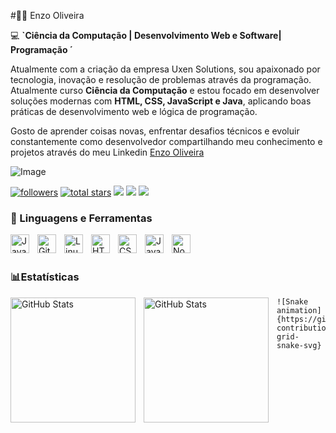 #👨‍💻 Enzo Oliveira

💻 **`Ciência da Computação | Desenvolvimento Web e Software| Programação ´**

 Atualmente com a criação da empresa Uxen Solutions, sou apaixonado por tecnologia, inovação e resolução de problemas através da programação. Atualmente curso **Ciência da Computação** e estou focado em desenvolver soluções modernas com **HTML, CSS, JavaScript e Java**, aplicando boas práticas de desenvolvimento web e lógica de programação.

Gosto de aprender coisas novas, enfrentar desafios técnicos e evoluir constantemente como desenvolvedor compartilhando meu conhecimento e projetos através do meu Linkedin [Enzo Oliveira](www.linkedin.com/in/enzo-oliveira-a3997826a)

![Image](https://github.com/user-attachments/assets/3545c988-fcda-43c1-8427-f5be9561b8b7)

<p align="left">
      <a href="https://github.com/UxenSolutions?tab=followers">
         <img alt="followers" title="Follow me on Github" src="https://custom-icon-badges.demolab.com/github/followers/UxenSolutions?color=236ad3&labelColor=1155ba&style=for-the-badge&logo=person-add&label=Follow&logoColor=white"/></a>
      <a href="https://github.com/UxenSolutions?tab=repositories&sort=stargazers">
         <img alt="total stars" title="Total stars on GitHub" src="https://custom-icon-badges.demolab.com/github/stars/UxenSolutions?color=55960c&style=for-the-badge&labelColor=488207&logo=star"/></a>
        <a href="https://www.instagram.com/o7iveiraa?igsh=MTg0MnpyeHgxc3IwcQ==" target="_blank"><img src="https://img.shields.io/badge/-Instagram-%23E4405F?style=for-the-badge&logo=instagram&logoColor=white" target="_blank"></a>
         <a href = "enzo.mendes0705@gmail.com"><img src="https://img.shields.io/badge/-Gmail-%23333?style=for-the-badge&logo=gmail&logoColor=white" target="_blank"></a>
         <a href="www.linkedin.com/in/enzo-oliveira-a3997826a" target="_blank"><img src="https://img.shields.io/badge/-LinkedIn-%230077B5?style=for-the-badge&logo=linkedin&logoColor=white" target="_blank"></a> 
   </p>


   ### 🧰 Linguagens e Ferramentas

<img align="left" alt="Java" width="30px" style="padding-right:10px;" src="https://cdn.jsdelivr.net/gh/devicons/devicon/icons/java/java-original.svg"/>
<!-- <img align="left" alt="Spring" width="30px" style="padding-right:10px;" src="https://cdn.jsdelivr.net/gh/devicons/devicon/icons/spring/spring-original.svg" /> -->
<!-- <img align="left" alt="TypeScript" width="30px" style="padding-right:10px;" src="https://cdn.jsdelivr.net/gh/devicons/devicon/icons/typescript/typescript-plain.svg" /> -->
<!-- <img align="left" alt="Angular" width="30px" style="padding-right:10px;" src="https://cdn.jsdelivr.net/gh/devicons/devicon/icons/angularjs/angularjs-plain.svg" /> -->
<img align="left" alt="Git" width="30px" style="padding-right:10px;" src="https://cdn.jsdelivr.net/gh/devicons/devicon/icons/git/git-original.svg" />
<img align="left" alt="Linux" width="30px" style="padding-right:10px;" src="https://cdn.jsdelivr.net/gh/devicons/devicon/icons/linux/linux-original.svg" />
<img align="left" alt="HTML" width="30px" style="padding-right:10px;" src="https://cdn.jsdelivr.net/gh/devicons/devicon/icons/html5/html5-plain.svg" />
<img align="left" alt="CSS" width="30px" style="padding-right:10px;" src="https://cdn.jsdelivr.net/gh/devicons/devicon/icons/css3/css3-plain.svg" />
<img align="left" alt="JavaScript" width="30px" style="padding-right:10px;" src="https://cdn.jsdelivr.net/gh/devicons/devicon/icons/javascript/javascript-plain.svg" />
<!-- <img align="left" alt="React" width="30px" style="padding-right:10px;" src="https://cdn.jsdelivr.net/gh/devicons/devicon/icons/react/react-original.svg" /> -->
<img align="left" alt="NodeJS" width="30px" style="padding-right:10px;" src="https://cdn.jsdelivr.net/gh/devicons/devicon/icons/nodejs/nodejs-original.svg" />
<!-- <img align="left" alt="Python" width="30px" style="padding-right:10px;" src="https://cdn.jsdelivr.net/gh/devicons/devicon/icons/python/python-plain.svg" />
<img align="left" alt="C++" width="30px" style="padding-right:10px;" src="https://cdn.jsdelivr.net/gh/devicons/devicon/icons/cplusplus/cplusplus-line.svg" />
<img align="left" alt="GitHub" width="30px" style="padding-right:10px;" src="https://cdn.jsdelivr.net/gh/devicons/devicon/icons/github/github-original.svg" />
<img align="left" alt="Bash" width="30px" style="padding-right:10px;" src="https://cdn.jsdelivr.net/gh/devicons/devicon/icons/bash/bash-original.svg" /> -->
<br />
<br />

### 📊Estatísticas
<img align="left" 
    alt="GitHub Stats"
    height="200" 
    style="padding-right:10px;" 
    src="https://github-readme-stats.vercel.app/api?username=uxensolutions&show_icons=true&theme=tokyonight&locale=pt-br" 
    />

<img 
    align="left"   
    alt="GitHub Stats" 
    height="200"
    style="padding-right:10px;" 
    src="https://github-readme-stats.vercel.app/api/top-langs/?username=uxensolutions&theme=tokyonight&locale=pt-br&layout=compact&custom_tittle=Tecnologias" />

    ![Snake animation]{https://github.com/enzoo7iveira/enzoo7iveira/blob/output/github-contribution-grid-snake-svg}




